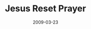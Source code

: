 ---
layout: media
category: media
series: "Reset"
title: "Jesus Reset Prayer"
date: 2009-03-23
description: "Jesus reset prayer from transactional to relational."
video: "https://s3.amazonaws.com/crossroadsvideomessages/Reset5.mp4"
video-poster: "https://www.crossroads.net/uploadedfiles/Reset5-still.jpg"
---
